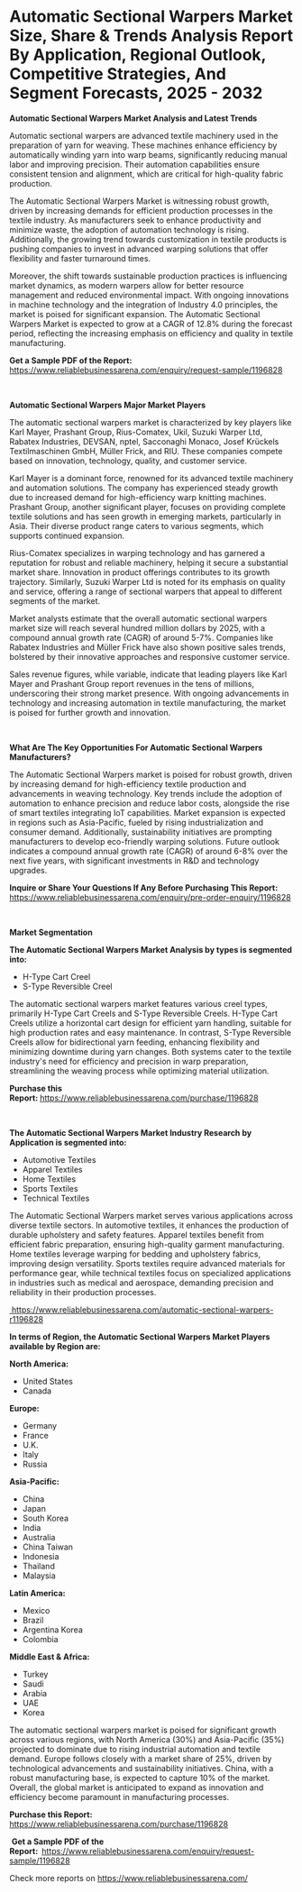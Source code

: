 <p><h1>Automatic Sectional Warpers Market Size, Share & Trends Analysis Report By Application, Regional Outlook, Competitive Strategies, And Segment Forecasts, 2025 - 2032</h1></p><p><strong>Automatic Sectional Warpers Market Analysis and Latest Trends</strong></p>
<p><p>Automatic sectional warpers are advanced textile machinery used in the preparation of yarn for weaving. These machines enhance efficiency by automatically winding yarn into warp beams, significantly reducing manual labor and improving precision. Their automation capabilities ensure consistent tension and alignment, which are critical for high-quality fabric production.</p><p>The Automatic Sectional Warpers Market is witnessing robust growth, driven by increasing demands for efficient production processes in the textile industry. As manufacturers seek to enhance productivity and minimize waste, the adoption of automation technology is rising. Additionally, the growing trend towards customization in textile products is pushing companies to invest in advanced warping solutions that offer flexibility and faster turnaround times.</p><p>Moreover, the shift towards sustainable production practices is influencing market dynamics, as modern warpers allow for better resource management and reduced environmental impact. With ongoing innovations in machine technology and the integration of Industry 4.0 principles, the market is poised for significant expansion. The Automatic Sectional Warpers Market is expected to grow at a CAGR of 12.8% during the forecast period, reflecting the increasing emphasis on efficiency and quality in textile manufacturing.</p></p>
<p><strong>Get a Sample PDF of the Report:&nbsp;</strong> <a href="https://www.reliablebusinessarena.com/enquiry/request-sample/1196828?utm_campaign=3535&utm_medium=2&utm_source=Github&utm_content=ia&utm_term=12042025&utm_id=automatic-sectional-warpers">https://www.reliablebusinessarena.com/enquiry/request-sample/1196828</a></p>
<p>&nbsp;</p>
<p><strong>Automatic Sectional Warpers Major Market Players</strong></p>
<p><p>The automatic sectional warpers market is characterized by key players like Karl Mayer, Prashant Group, Rius-Comatex, Ukil, Suzuki Warper Ltd, Rabatex Industries, DEVSAN, nptel, Sacconaghi Monaco, Josef Krückels Textilmaschinen GmbH, Müller Frick, and RIU. These companies compete based on innovation, technology, quality, and customer service.</p><p>Karl Mayer is a dominant force, renowned for its advanced textile machinery and automation solutions. The company has experienced steady growth due to increased demand for high-efficiency warp knitting machines. Prashant Group, another significant player, focuses on providing complete textile solutions and has seen growth in emerging markets, particularly in Asia. Their diverse product range caters to various segments, which supports continued expansion.</p><p>Rius-Comatex specializes in warping technology and has garnered a reputation for robust and reliable machinery, helping it secure a substantial market share. Innovation in product offerings contributes to its growth trajectory. Similarly, Suzuki Warper Ltd is noted for its emphasis on quality and service, offering a range of sectional warpers that appeal to different segments of the market.</p><p>Market analysts estimate that the overall automatic sectional warpers market size will reach several hundred million dollars by 2025, with a compound annual growth rate (CAGR) of around 5-7%. Companies like Rabatex Industries and Müller Frick have also shown positive sales trends, bolstered by their innovative approaches and responsive customer service.</p><p>Sales revenue figures, while variable, indicate that leading players like Karl Mayer and Prashant Group report revenues in the tens of millions, underscoring their strong market presence. With ongoing advancements in technology and increasing automation in textile manufacturing, the market is poised for further growth and innovation.</p></p>
<p>&nbsp;</p>
<p><strong>What Are The Key Opportunities For Automatic Sectional Warpers Manufacturers?</strong></p>
<p><p>The Automatic Sectional Warpers market is poised for robust growth, driven by increasing demand for high-efficiency textile production and advancements in weaving technology. Key trends include the adoption of automation to enhance precision and reduce labor costs, alongside the rise of smart textiles integrating IoT capabilities. Market expansion is expected in regions such as Asia-Pacific, fueled by rising industrialization and consumer demand. Additionally, sustainability initiatives are prompting manufacturers to develop eco-friendly warping solutions. Future outlook indicates a compound annual growth rate (CAGR) of around 6-8% over the next five years, with significant investments in R&D and technology upgrades.</p></p>
<p><strong>Inquire or Share Your Questions If Any Before Purchasing This Report:</strong> <a href="https://www.reliablebusinessarena.com/enquiry/pre-order-enquiry/1196828?utm_campaign=3535&utm_medium=2&utm_source=Github&utm_content=ia&utm_term=12042025&utm_id=automatic-sectional-warpers">https://www.reliablebusinessarena.com/enquiry/pre-order-enquiry/1196828</a></p>
<p>&nbsp;</p>
<p><strong>Market Segmentation</strong></p>
<p><strong>The Automatic Sectional Warpers Market Analysis by types is segmented into:</strong></p>
<p><ul><li>H-Type Cart Creel</li><li>S-Type Reversible Creel</li></ul></p>
<p><p>The automatic sectional warpers market features various creel types, primarily H-Type Cart Creels and S-Type Reversible Creels. H-Type Cart Creels utilize a horizontal cart design for efficient yarn handling, suitable for high production rates and easy maintenance. In contrast, S-Type Reversible Creels allow for bidirectional yarn feeding, enhancing flexibility and minimizing downtime during yarn changes. Both systems cater to the textile industry's need for efficiency and precision in warp preparation, streamlining the weaving process while optimizing material utilization.</p></p>
<p><strong>Purchase this Report:&nbsp;</strong><a href="https://www.reliablebusinessarena.com/purchase/1196828?utm_campaign=3535&utm_medium=2&utm_source=Github&utm_content=ia&utm_term=12042025&utm_id=automatic-sectional-warpers">https://www.reliablebusinessarena.com/purchase/1196828</a></p>
<p>&nbsp;</p>
<p><strong>The Automatic Sectional Warpers Market Industry Research by Application is segmented into:</strong></p>
<p><ul><li>Automotive Textiles</li><li>Apparel Textiles</li><li>Home Textiles</li><li>Sports Textiles</li><li>Technical Textiles</li></ul></p>
<p><p>The Automatic Sectional Warpers market serves various applications across diverse textile sectors. In automotive textiles, it enhances the production of durable upholstery and safety features. Apparel textiles benefit from efficient fabric preparation, ensuring high-quality garment manufacturing. Home textiles leverage warping for bedding and upholstery fabrics, improving design versatility. Sports textiles require advanced materials for performance gear, while technical textiles focus on specialized applications in industries such as medical and aerospace, demanding precision and reliability in their production processes.</p></p>
<p><a href="https://www.reliablebusinessarena.com/automatic-sectional-warpers-r1196828?utm_campaign=3535&utm_medium=2&utm_source=Github&utm_content=ia&utm_term=12042025&utm_id=automatic-sectional-warpers">&nbsp;https://www.reliablebusinessarena.com/automatic-sectional-warpers-r1196828</a></p>
<p><strong>In terms of Region, the Automatic Sectional Warpers Market Players available by Region are:</strong></p>
<p>
    <p> <strong> North America: </strong>
        <ul>
            <li>United States</li>
            <li>Canada</li>
        </ul>
        </p> 
    <p> <strong> Europe: </strong>
        <ul>
            <li>Germany</li>
            <li>France</li>
            <li>U.K.</li>
            <li>Italy</li>
            <li>Russia</li>
        </ul>
        </p> 
    <p> <strong> Asia-Pacific: </strong>
        <ul>
            <li>China</li>
            <li>Japan</li>
            <li>South Korea</li>
            <li>India</li>
            <li>Australia</li>
            <li>China Taiwan</li>
            <li>Indonesia</li>
            <li>Thailand</li>
            <li>Malaysia</li>
        </ul>
        </p> 
    <p> <strong> Latin America: </strong>
        <ul>
            <li>Mexico</li>
            <li>Brazil</li>
            <li>Argentina Korea</li>
            <li>Colombia</li>
        </ul>
        </p> 
    <p> <strong> Middle East & Africa: </strong>
        <ul>
            <li>Turkey</li>
            <li>Saudi</li>
            <li>Arabia</li>
            <li>UAE</li>
            <li>Korea</li>
        </ul>
    </p>
    </p>
<p><p>The automatic sectional warpers market is poised for significant growth across various regions, with North America (30%) and Asia-Pacific (35%) projected to dominate due to rising industrial automation and textile demand. Europe follows closely with a market share of 25%, driven by technological advancements and sustainability initiatives. China, with a robust manufacturing base, is expected to capture 10% of the market. Overall, the global market is anticipated to expand as innovation and efficiency become paramount in manufacturing processes.</p></p>
<p><strong>Purchase this Report: </strong><a href="https://www.reliablebusinessarena.com/purchase/1196828?utm_campaign=3535&utm_medium=2&utm_source=Github&utm_content=ia&utm_term=12042025&utm_id=automatic-sectional-warpers">https://www.reliablebusinessarena.com/purchase/1196828</a></p>
<p>&nbsp;<strong>Get a Sample PDF of the Report:&nbsp;&nbsp;</strong><a href="https://www.reliablebusinessarena.com/enquiry/request-sample/1196828?utm_campaign=3535&utm_medium=2&utm_source=Github&utm_content=ia&utm_term=12042025&utm_id=automatic-sectional-warpers">https://www.reliablebusinessarena.com/enquiry/request-sample/1196828</a></p>
<p><strong></strong></p>
<p>Check more reports on <a href="https://www.reliablebusinessarena.com/?utm_campaign=3535&utm_medium=2&utm_source=Github&utm_content=ia&utm_term=12042025&utm_id=automatic-sectional-warpers">https://www.reliablebusinessarena.com/</a></p>